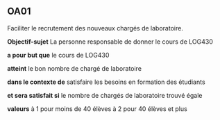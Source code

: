 ## **OA01** 
Faciliter le recrutement des nouveaux chargés de laboratoire.

**Objectif-sujet**
La personne responsable de donner le cours de LOG430

**a pour but que**
le cours de LOG430 

**atteint**
le bon nombre de chargé de laboratoire

**dans le contexte de**
satisfaire les besoins en formation des étudiants

**et sera satisfait si** 
le nombre de chargés de laboratoire trouvé
égale

**valeurs**
à 1 pour moins de 40 élèves
à 2 pour 40 élèves et plus